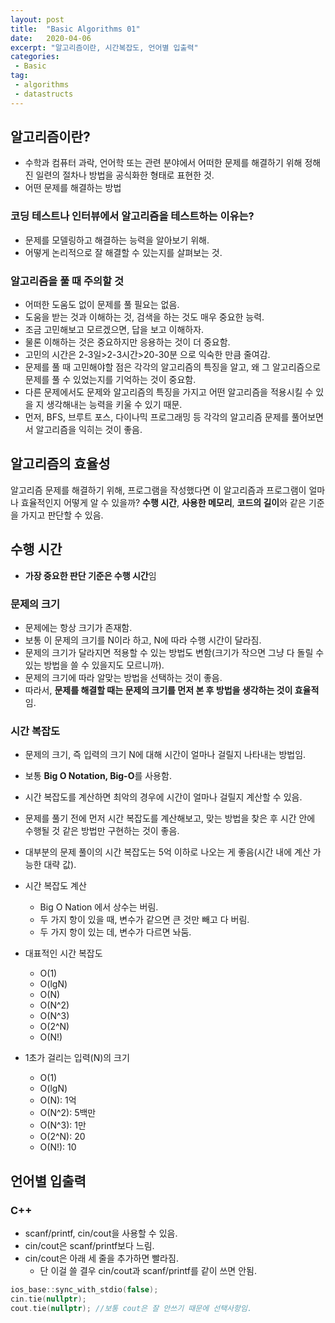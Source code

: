 ```yaml
---
layout: post
title:  "Basic Algorithms 01"
date:   2020-04-06
excerpt: "알고리즘이란, 시간복잡도, 언어별 입출력"
categories: 
 - Basic
tag:
 - algorithms
 - datastructs
---
```


## 알고리즘이란?
* 수학과 컴퓨터 과락, 언어학 또는 관련 분야에서 어떠한 문제를 해결하기 위해 정해진 일련의 절차나 방법을 공식화한 형태로 표현한 것.
* 어떤 문제를 해결하는 방법

### 코딩 테스트나 인터뷰에서 알고리즘을 테스트하는 이유는?
* 문제를 모델링하고 해결하는 능력을 알아보기 위해.
* 어떻게 논리적으로 잘 해결할 수 있는지를 살펴보는 것.

### 알고리즘을 풀 때 주의할 것
* 어떠한 도움도 없이 문제를 풀 필요는 없음.
* 도움을 받는 것과 이해하는 것, 검색을 하는 것도 매우 중요한 능력.
* 조금 고민해보고 모르겠으면, 답을 보고 이해하자.
* 물론 이해하는 것은 중요하지만 응용하는 것이 더 중요함.
* 고민의 시간은 2-3일>2-3시간>20-30분 으로 익숙한 만큼 줄여감.
* 문제를 풀 때 고민해야할 점은 각각의 알고리즘의 특징을 알고, 왜 그 알고리즘으로 문제를 풀 수 있었는지를 기억하는 것이 중요함.
* 다른 문제에서도 문제와 알고리즘의 특징을 가지고 어떤 알고리즘을 적용시킬 수 있을 지 생각해내는 능력을 키울 수 있기 때문.
* 먼저, BFS, 브루트 포스, 다이나믹 프로그래밍 등 각각의 알고리즘 문제를 풀어보면서 알고리즘을 익히는 것이 좋음.

## 알고리즘의 효율성
알고리즘 문제를 해결하기 위해, 프로그램을 작성했다면 이 알고리즘과 프로그램이 얼마나 효율적인지 어떻게 알 수 있을까? **수행 시간**, **사용한 메모리**, **코드의 길이**와 같은 기준을 가지고 판단할 수 있음.

## 수행 시간
* **가장 중요한 판단 기준은 수행 시간**임

### 문제의 크기
* 문제에는 항상 크기가 존재함.
* 보통 이 문제의 크기를 N이라 하고, N에 따라 수행 시간이 달라짐.
* 문제의 크기가 달라지면 적용할 수 있는 방법도 변함(크기가 작으면 그냥 다 돌릴 수 있는 방법을 쓸 수 있을지도 모르니까).
* 문제의 크기에 따라 알맞는 방법을 선택하는 것이 좋음.
* 따라서, **문제를 해결할 때는 문제의 크기를 먼저 본 후 방법을 생각하는 것이 효율적**임.

### 시간 복잡도
* 문제의 크기, 즉 입력의 크기 N에 대해 시간이 얼마나 걸릴지 나타내는 방법임.
* 보통 **Big O Notation, Big-O**를 사용함.
* 시간 복잡도를 계산하면 최악의 경우에 시간이 얼마나 걸릴지 계산할 수 있음.
* 문제를 풀기 전에 먼저 시간 복잡도를 계산해보고, 맞는 방법을 찾은 후 시간 안에 수행될 것 같은 방법만 구현하는 것이 좋음.
* 대부분의 문제 풀이의 시간 복잡도는 5억 이하로 나오는 게 좋음(시간 내에 계산 가능한 대략 값).

* 시간 복잡도 계산
    * Big O Nation 에서 상수는 버림.
    * 두 가지 항이 있을 때, 변수가 같으면 큰 것만 빼고 다 버림.
    * 두 가지 항이 있는 데, 변수가 다르면 놔둠.

* 대표적인 시간 복잡도
    * O(1)
    * O(lgN)
    * O(N)
    * O(N^2)
    * O(N^3)
    * O(2^N)
    * O(N!)
* 1초가 걸리는 입력(N)의 크기
    * O(1)
    * O(lgN)
    * O(N): 1억
    * O(N^2): 5백만
    * O(N^3): 1만
    * O(2^N): 20
    * O(N!): 10

## 언어별 입출력

### C++
* scanf/printf, cin/cout을 사용할 수 있음.
* cin/cout은 scanf/printf보다 느림.
* cin/cout은 아래 세 줄을 추가하면 빨라짐.
    * 단 이걸 쓸 결우 cin/cout과 scanf/printf를 같이 쓰면 안됨.
```c++
ios_base::sync_with_stdio(false);
cin.tie(nullptr);
cout.tie(nullptr); //보통 cout은 잘 안쓰기 때문에 선택사항임.
```